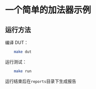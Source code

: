 # 一个简单的加法器示例

## 运行方法

编译 DUT：

```bash
    make dut
```

运行测试：

```bash
    make run
```

运行结束后在`reports`目录下生成报告
